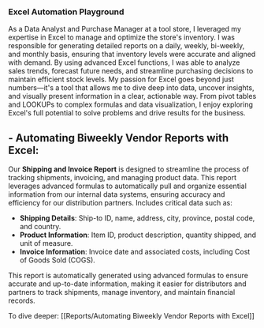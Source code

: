 ### **Excel Automation Playground**


As a Data Analyst and Purchase Manager at a tool store, I leveraged my expertise in Excel to manage and optimize the store's inventory. I was responsible for generating detailed reports on a daily, weekly, bi-weekly, and monthly basis, ensuring that inventory levels were accurate and aligned with demand. By using advanced Excel functions, I was able to analyze sales trends, forecast future needs, and streamline purchasing decisions to maintain efficient stock levels. My passion for Excel goes beyond just numbers—it's a tool that allows me to dive deep into data, uncover insights, and visually present information in a clear, actionable way. From pivot tables and LOOKUPs to complex formulas and data visualization, I enjoy exploring Excel's full potential to solve problems and drive results for the business.


## - Automating Biweekly Vendor Reports with Excel:

Our **Shipping and Invoice Report** is designed to streamline the process of tracking shipments, invoicing, and managing product data. This report leverages advanced formulas to automatically pull and organize essential information from our internal data systems, ensuring accuracy and efficiency for our distribution partners.
Includes critical data such as:
- **Shipping Details**: Ship-to ID, name, address, city, province, postal code, and country.
- **Product Information**: Item ID, product description, quantity shipped, and unit of measure.
- **Invoice Information**: Invoice date and associated costs, including Cost of Goods Sold (COGS).

This report is automatically generated using advanced formulas to ensure accurate and up-to-date information, making it easier for distributors and partners to track shipments, manage inventory, and maintain financial records.

To dive deeper: 
[[Reports/Automating Biweekly Vendor Reports with Excel]]










